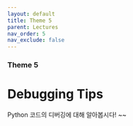 ```yaml
---
layout: default
title: Theme 5
parent: Lectures
nav_order: 5
nav_exclude: false
---
```

### Theme 5
# Debugging Tips
Python 코드의 디버깅에 대해 알아봅시다! ~~